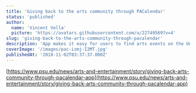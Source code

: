 ```yaml
---
title: 'Giving back to the arts community through PACalendar'
status: 'published'
author:
  name: 'Vincent Vella'
  picture: 'https://avatars.githubusercontent.com/u/22749569?v=4'
slug: 'giving-back-to-the-arts-community-through-pacalendar'
description: 'App makes it easy for users to find arts events on the University Park campus'
coverImage: '/images/pac-izmj-I2MT.jpg'
publishedAt: '2018-11-02T03:37:37.000Z'
---
```


[https://www.psu.edu/news/arts-and-entertainment/story/giving-back-arts-community-through-pacalendar-app](https://www.psu.edu/news/arts-and-entertainment/story/giving-back-arts-community-through-pacalendar-app)